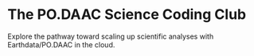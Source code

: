 # The PO.DAAC Science Coding Club

Explore the pathway toward scaling up scientific analyses with Earthdata/PO.DAAC in the cloud. 

